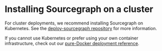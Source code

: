 # Installing Sourcegraph on a cluster

For cluster deployments, we recommend installing Sourcegraph on Kubernetes. See the [deploy-sourcegraph repository](https://github.com/sourcegraph/deploy-sourcegraph) for more information.

If you cannot use Kubernetes or prefer using your own container infrastructure, check out our [pure-Docker deployment reference](https://github.com/sourcegraph/deploy-sourcegraph-docker).
